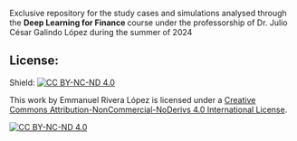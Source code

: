 Exclusive repository for the study cases and simulations analysed through the <b> Deep Learning for Finance </b> course under the professorship of Dr. Julio César Galindo López during the summer of 2024

## **License:**
Shield: [![CC BY-NC-ND 4.0][cc-by-nc-nd-shield]][cc-by-nc-nd]

This work by <span xmlns:cc="http://creativecommons.org/ns#" property="cc:attributionName">Emmanuel Rivera López </span> is licensed under a
[Creative Commons Attribution-NonCommercial-NoDerivs 4.0 International License][cc-by-nc-nd].

[![CC BY-NC-ND 4.0][cc-by-nc-nd-image]][cc-by-nc-nd]

[cc-by-nc-nd]: http://creativecommons.org/licenses/by-nc-nd/4.0/
[cc-by-nc-nd-image]: https://licensebuttons.net/l/by-nc-nd/4.0/88x31.png
[cc-by-nc-nd-shield]: https://img.shields.io/badge/License-CC%20BY--NC--ND%204.0-lightgrey.svg
